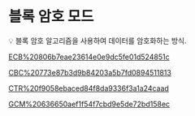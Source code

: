 # 블록 암호 모드

<aside>
💡 블록 암호 알고리즘을 사용하여 데이터를 암호화하는 방식.

</aside>

[ECB%20806b7eae23614e0e9dc5fe01d524851c](ECB%20806b7eae23614e0e9dc5fe01d524851c)

[CBC%20773e87b3d9b84203a5b7fd0894511813](CBC%20773e87b3d9b84203a5b7fd0894511813)

[CTR%20f9058ebaced84f8da9336f3a1a24caad](CTR%20f9058ebaced84f8da9336f3a1a24caad)

[GCM%20636650aef1f54f7cbd9e5de72bd158ec](GCM%20636650aef1f54f7cbd9e5de72bd158ec)